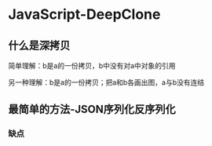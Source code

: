 # JavaScript-DeepClone
## 什么是深拷贝
简单理解：b是a的一份拷贝，b中没有对a中对象的引用

另一种理解：b是a的一份拷贝；把a和b各画出图，a与b没有连结

## 最简单的方法-JSON序列化反序列化
### 缺点
